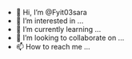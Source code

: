 - 👋 Hi, I’m @Fyit03sara
- 👀 I’m interested in ...
- 🌱 I’m currently learning ...
- 💞️ I’m looking to collaborate on ...
- 📫 How to reach me ...

<!---
Fyit03sara/Fyit03sara is a ✨ special ✨ repository because its `README.md` (this file) appears on your GitHub profile.
You can click the Preview link to take a look at your changes.
--->
